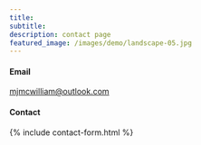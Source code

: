 ```yaml
---
title:
subtitle:
description: contact page
featured_image: /images/demo/landscape-05.jpg
---
```



#### Email

[mjmcwilliam@outlook.com](mailto:mjmcwilliam@outlook.com)


#### Contact

{% include contact-form.html %}
